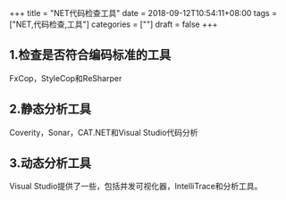 +++
title = "NET代码检查工具"
date = 2018-09-12T10:54:11+08:00
tags = ["NET,代码检查,工具"]
categories = [""]
draft = false
+++

## 1.检查是否符合编码标准的工具
FxCop，StyleCop和ReSharper

## 2.静态分析工具
Coverity，Sonar，CAT.NET和Visual Studio代码分析

## 3.动态分析工具
Visual Studio提供了一些，包括并发可视化器，IntelliTrace和分析工具。